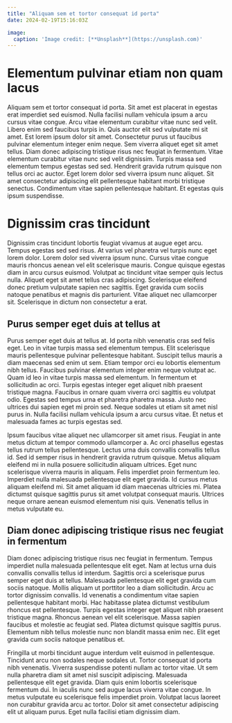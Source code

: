 ```yaml
---
title: "Aliquam sem et tortor consequat id porta"
date: 2024-02-19T15:16:03Z

image:
  caption: 'Image credit: [**Unsplash**](https://unsplash.com)'
---
```

# Elementum pulvinar etiam non quam lacus
Aliquam sem et tortor consequat id porta. Sit amet est placerat in egestas erat imperdiet sed euismod. Nulla facilisi nullam vehicula ipsum a arcu cursus vitae congue. Arcu vitae elementum curabitur vitae nunc sed velit. Libero enim sed faucibus turpis in. Quis auctor elit sed vulputate mi sit amet. Est lorem ipsum dolor sit amet. Consectetur purus ut faucibus pulvinar elementum integer enim neque. Sem viverra aliquet eget sit amet tellus. Diam donec adipiscing tristique risus nec feugiat in fermentum. Vitae elementum curabitur vitae nunc sed velit dignissim. Turpis massa sed elementum tempus egestas sed sed. Hendrerit gravida rutrum quisque non tellus orci ac auctor. Eget lorem dolor sed viverra ipsum nunc aliquet. Sit amet consectetur adipiscing elit pellentesque habitant morbi tristique senectus. Condimentum vitae sapien pellentesque habitant. Et egestas quis ipsum suspendisse.
# Dignissim cras tincidunt
Dignissim cras tincidunt lobortis feugiat vivamus at augue eget arcu. Tempus egestas sed sed risus. At varius vel pharetra vel turpis nunc eget lorem dolor. Lorem dolor sed viverra ipsum nunc. Cursus vitae congue mauris rhoncus aenean vel elit scelerisque mauris. Congue quisque egestas diam in arcu cursus euismod. Volutpat ac tincidunt vitae semper quis lectus nulla. Aliquet eget sit amet tellus cras adipiscing. Scelerisque eleifend donec pretium vulputate sapien nec sagittis. Eget gravida cum sociis natoque penatibus et magnis dis parturient. Vitae aliquet nec ullamcorper sit. Scelerisque in dictum non consectetur a erat.
## Purus semper eget duis at tellus at
Purus semper eget duis at tellus at. Id porta nibh venenatis cras sed felis eget. Leo in vitae turpis massa sed elementum tempus. Elit scelerisque mauris pellentesque pulvinar pellentesque habitant. Suscipit tellus mauris a diam maecenas sed enim ut sem. Etiam tempor orci eu lobortis elementum nibh tellus. Faucibus pulvinar elementum integer enim neque volutpat ac. Quam id leo in vitae turpis massa sed elementum. In fermentum et sollicitudin ac orci. Turpis egestas integer eget aliquet nibh praesent tristique magna. Faucibus in ornare quam viverra orci sagittis eu volutpat odio. Egestas sed tempus urna et pharetra pharetra massa. Justo nec ultrices dui sapien eget mi proin sed. Neque sodales ut etiam sit amet nisl purus in. Nulla facilisi nullam vehicula ipsum a arcu cursus vitae. Et netus et malesuada fames ac turpis egestas sed.

Ipsum faucibus vitae aliquet nec ullamcorper sit amet risus. Feugiat in ante metus dictum at tempor commodo ullamcorper a. Ac orci phasellus egestas tellus rutrum tellus pellentesque. Lectus urna duis convallis convallis tellus id. Sed id semper risus in hendrerit gravida rutrum quisque. Metus aliquam eleifend mi in nulla posuere sollicitudin aliquam ultrices. Eget nunc scelerisque viverra mauris in aliquam. Felis imperdiet proin fermentum leo. Imperdiet nulla malesuada pellentesque elit eget gravida. Id cursus metus aliquam eleifend mi. Sit amet aliquam id diam maecenas ultricies mi. Platea dictumst quisque sagittis purus sit amet volutpat consequat mauris. Ultrices neque ornare aenean euismod elementum nisi quis. Venenatis tellus in metus vulputate eu.
## Diam donec adipiscing tristique risus nec feugiat in fermentum
Diam donec adipiscing tristique risus nec feugiat in fermentum. Tempus imperdiet nulla malesuada pellentesque elit eget. Nam at lectus urna duis convallis convallis tellus id interdum. Sagittis orci a scelerisque purus semper eget duis at tellus. Malesuada pellentesque elit eget gravida cum sociis natoque. Mollis aliquam ut porttitor leo a diam sollicitudin. Arcu ac tortor dignissim convallis. Id venenatis a condimentum vitae sapien pellentesque habitant morbi. Hac habitasse platea dictumst vestibulum rhoncus est pellentesque. Turpis egestas integer eget aliquet nibh praesent tristique magna. Rhoncus aenean vel elit scelerisque. Massa sapien faucibus et molestie ac feugiat sed. Platea dictumst quisque sagittis purus. Elementum nibh tellus molestie nunc non blandit massa enim nec. Elit eget gravida cum sociis natoque penatibus et.

Fringilla ut morbi tincidunt augue interdum velit euismod in pellentesque. Tincidunt arcu non sodales neque sodales ut. Tortor consequat id porta nibh venenatis. Viverra suspendisse potenti nullam ac tortor vitae. Ut sem nulla pharetra diam sit amet nisl suscipit adipiscing. Malesuada pellentesque elit eget gravida. Diam quis enim lobortis scelerisque fermentum dui. In iaculis nunc sed augue lacus viverra vitae congue. In metus vulputate eu scelerisque felis imperdiet proin. Volutpat lacus laoreet non curabitur gravida arcu ac tortor. Dolor sit amet consectetur adipiscing elit ut aliquam purus. Eget nulla facilisi etiam dignissim diam.

